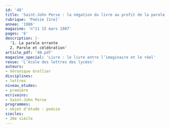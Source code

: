 ```yaml
---
id: '48'
title: 'Saint-John Perse : la négation du livre au profit de la parole'
rubrique: 'Poésie [1re]'
annee: '1986'
magazine: 'n°11 15 mars 1987'
pages: '6'
description: |-
  '1. La parole errante
  2. Parole et célébration'
article_pdf: '48.pdf'
magazine_special: 'Livre : le livre entre l’imaginaire et le réel'
revue: 'L’école des lettres des lycées'
auteurs:
- Véronique Grollier
disciplines:
- lettres
niveau_etudes:
- première
ecrivains:
- Saint-John Perse
programmes:
- objet d’étude - poésie
siecles:
- 20e siècle
---
```

